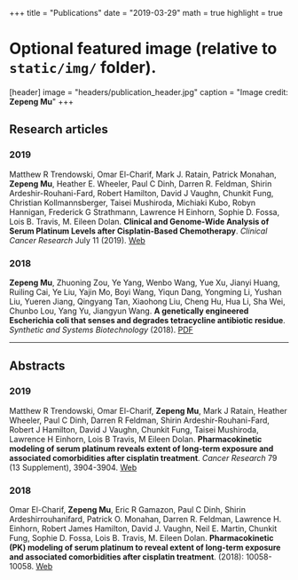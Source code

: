 +++
title = "Publications"
date = "2019-03-29"
math = true
highlight = true

# Optional featured image (relative to `static/img/` folder).
[header]
image = "headers/publication_header.jpg"
caption = "Image credit: **Zepeng Mu**"
+++

## Research articles

### 2019

Matthew R Trendowski, Omar El-Charif, Mark J. Ratain, Patrick Monahan, **Zepeng Mu**, Heather E. Wheeler, Paul C Dinh, Darren R. Feldman, Shirin Ardeshir-Rouhani-Fard, Robert Hamilton, David J Vaughn, Chunkit Fung, Christian Kollmannsberger, Taisei Mushiroda, Michiaki Kubo, Robyn Hannigan, Frederick G Strathmann, Lawrence H Einhorn, Sophie D. Fossa, Lois B. Travis, M. Eileen Dolan. **Clinical and Genome-Wide Analysis of Serum Platinum Levels after Cisplatin-Based Chemotherapy**. *Clinical Cancer Research* July 11 (2019). [Web](http://clincancerres.aacrjournals.org/content/clincanres/early/2019/07/11/1078-0432.CCR-19-0113.full.pdf)

### 2018

**Zepeng Mu**, Zhuoning Zou, Ye Yang, Wenbo Wang, Yue Xu, Jianyi Huang, Ruiling Cai, Ye Liu, Yajin Mo, Boyi Wang, Yiqun Dang, Yongming Li, Yushan Liu, Yueren Jiang, Qingyang Tan, Xiaohong Liu, Cheng Hu, Hua Li, Sha Wei, Chunbo Lou, Yang Yu, Jiangyun Wang. **A genetically engineered Escherichia coli that senses and degrades tetracycline antibiotic residue**. *Synthetic and Systems Biotechnology* (2018). [PDF](/files/publication/A-genetically-engineered-Escherichia-coli-that-senses-and-degrades-tetracycline-antibiotic-residue.pdf)

---

## Abstracts

### 2019

Matthew R Trendowski, Omar El-Charif, **Zepeng Mu**, Mark J Ratain, Heather Wheeler, Paul C Dinh, Darren R Feldman, Shirin Ardeshir-Rouhani-Fard, Robert J Hamilton, David J Vaughn, Chunkit Fung, Taisei Mushiroda, Lawrence H Einhorn, Lois B Travis, M Eileen Dolan. **Pharmacokinetic modeling of serum platinum reveals extent of long-term exposure and associated comorbidities after cisplatin treatment**. *Cancer Research* 79 (13 Supplement), 3904-3904. [Web](http://cancerres.aacrjournals.org/content/79/13_Supplement/3904.short)

### 2018

Omar El-Charif, **Zepeng Mu**, Eric R Gamazon, Paul C Dinh, Shirin Ardeshirrouhanifard, Patrick O. Monahan, Darren R. Feldman, Lawrence H. Einhorn, Robert James Hamilton, David J. Vaughn, Neil E. Martin, Chunkit Fung, Sophie D. Fossa, Lois B. Travis, M. Eileen Dolan. **Pharmacokinetic (PK) modeling of serum platinum to reveal extent of long-term exposure and associated comorbidities after cisplatin treatment**. (2018): 10058-10058. [Web](http://ascopubs.org/doi/abs/10.1200/JCO.2018.36.15_suppl.10058)
